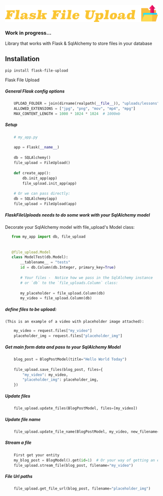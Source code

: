 ![FlaskFileUpload](assets/logo.png?raw=true "Title")

### Work in progress...  

Library that works with Flask & SqlAlchemy to store
files in your database

## Installation

```bash
pip install flask-file-upload
```

Flask File Upload


##### General Flask config options
````python
    UPLOAD_FOLDER = join(dirname(realpath(__file__)), "uploads/lessons")
    ALLOWED_EXTENSIONS = ["jpg", "png", "mov", "mp4", "mpg"]
    MAX_CONTENT_LENGTH = 1000 * 1024 * 1024  # 1000mb
````


##### Setup
````python
    # my_app.py
    
    app = Flask(__name__)

    db = SQLAlchemy()
    file_upload = FileUpload()
    
    def create_app():
        db.init_app(app)
        file_upload.init_app(app)
        
    # Or we can pass directly:
    db = SQLAlchemy(app)
    file_upload = FileUpload(app)
````


##### FlaskFileUploads needs to do some work with your SqlAlchemy model
Decorate your SqlAlchemy model with file_upload's Model class:
 ````python
    from my_app import db, file_upload
    
    
    @file_upload.Model
    class ModelTest(db.Model):
        __tablename__ = "tests"
        id = db.Column(db.Integer, primary_key=True)
        
        # Your files -  Notice how we pass in the SqlAlchemy instance
        # or `db` to the `file_uploads.Column` class:
        
        my_placeholder = file_upload.Column(db)
        my_video = file_upload.Column(db)
````

##### define files to be upload:
    (This is an example of a video with placeholder image attached):
````python
    my_video = request.files["my_video"]
    placeholder_img = request.files["placeholder_img"]
````


##### Get main form data and pass to your SqlAlchemy Model
````python
    blog_post = BlogPostModel(title="Hello World Today")
    
    file_upload.save_files(blog_post, files={
        "my_video": my_video,
        "placeholder_img": placeholder_img,
    })
````

##### Update files
````python
    file_upload.update_files(BlogPostModel, files=[my_video])
````


##### Update file name
````python
    file_upload.update_file_name(BlogPostModel, my_video, new_filename="new_name")
````


##### Stream a file
````python
    First get your entity
    my_blog_post = BlogModel().get(id=1)  # Or your way of getting an entity
    file_upload.stream_file(blog_post, filename="my_video")
````


##### File Url paths
````python
    file_upload.get_file_url(blog_post, filename="placeholder_img")
````

